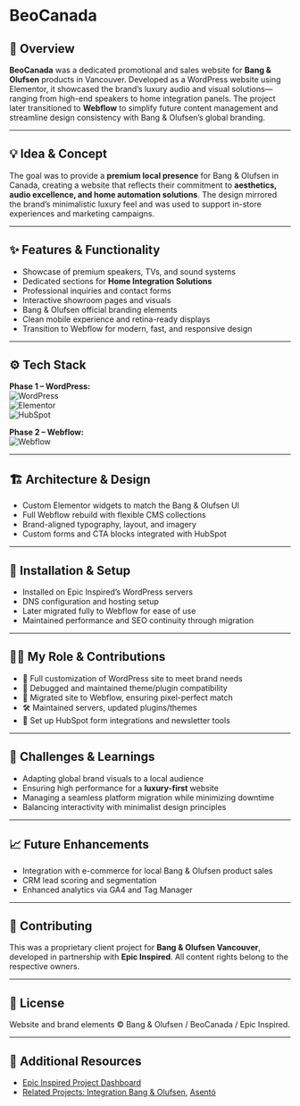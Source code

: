 # **BeoCanada**  

## 🧭 Overview  
**BeoCanada** was a dedicated promotional and sales website for **Bang & Olufsen** products in Vancouver. Developed as a WordPress website using Elementor, it showcased the brand’s luxury audio and visual solutions—ranging from high-end speakers to home integration panels. The project later transitioned to **Webflow** to simplify future content management and streamline design consistency with Bang & Olufsen’s global branding.

---

## 💡 Idea & Concept  
The goal was to provide a **premium local presence** for Bang & Olufsen in Canada, creating a website that reflects their commitment to **aesthetics, audio excellence, and home automation solutions**. The design mirrored the brand’s minimalistic luxury feel and was used to support in-store experiences and marketing campaigns.

---

## ✨ Features & Functionality  
- Showcase of premium speakers, TVs, and sound systems  
- Dedicated sections for **Home Integration Solutions**  
- Professional inquiries and contact forms  
- Interactive showroom pages and visuals  
- Bang & Olufsen official branding elements  
- Clean mobile experience and retina-ready displays  
- Transition to Webflow for modern, fast, and responsive design  

---

## ⚙️ Tech Stack  
**Phase 1 – WordPress:**  
![WordPress](https://img.shields.io/badge/WordPress-21759B?style=for-the-badge&logo=wordpress&logoColor=white)  
![Elementor](https://img.shields.io/badge/Elementor-92003B?style=for-the-badge&logo=elementor&logoColor=white)  
![HubSpot](https://img.shields.io/badge/HubSpot-FF7A59?style=for-the-badge&logo=hubspot&logoColor=white)  

**Phase 2 – Webflow:**  
![Webflow](https://img.shields.io/badge/Webflow-4353FF?style=for-the-badge&logo=webflow&logoColor=white)

---

## 🏗 Architecture & Design  
- Custom Elementor widgets to match the Bang & Olufsen UI  
- Full Webflow rebuild with flexible CMS collections  
- Brand-aligned typography, layout, and imagery  
- Custom forms and CTA blocks integrated with HubSpot  

---

## 🚀 Installation & Setup  
- Installed on Epic Inspired’s WordPress servers  
- DNS configuration and hosting setup  
- Later migrated fully to Webflow for ease of use  
- Maintained performance and SEO continuity through migration  

---

## 🧑‍💻 My Role & Contributions  
- 🎯 Full customization of WordPress site to meet brand needs  
- 🔧 Debugged and maintained theme/plugin compatibility  
- 🧪 Migrated site to Webflow, ensuring pixel-perfect match  
- 🛠️ Maintained servers, updated plugins/themes  
- 💬 Set up HubSpot form integrations and newsletter tools  

---

## 🧗 Challenges & Learnings  
- Adapting global brand visuals to a local audience  
- Ensuring high performance for a **luxury-first** website  
- Managing a seamless platform migration while minimizing downtime  
- Balancing interactivity with minimalist design principles  

---

## 📈 Future Enhancements  
- Integration with e-commerce for local Bang & Olufsen product sales  
- CRM lead scoring and segmentation  
- Enhanced analytics via GA4 and Tag Manager  

---

## 🤝 Contributing  
This was a proprietary client project for **Bang & Olufsen Vancouver**, developed in partnership with **Epic Inspired**. All content rights belong to the respective owners.

---

## 🪪 License  
Website and brand elements © Bang & Olufsen / BeoCanada / Epic Inspired.

---

## 🔗 Additional Resources  
- [Epic Inspired Project Dashboard](../GitHubDashboard.md)  
- [Related Projects: Integration Bang & Olufsen](../IntegrationBangOlufsen.md), [Asentó](../Asento.md)